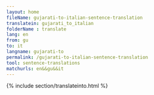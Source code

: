 ```yaml
---
layout: home
fileName: gujarati-to-italian-sentence-translation
translatein: gujarati_to_italian
folderName : translate
lang: en
from: gu
to: it
langname: gujarati-to
permalink: /gujarati-to-italian-sentence-translation
tool: sentence-translations
matchurls: en&&gu&&it
---
```

{% include section/translateinto.html %}
